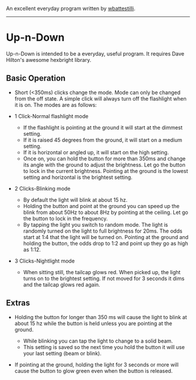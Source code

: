 
An excellent everyday program written by [wbattestilli](https://github.com/wbattestilli/hexbright).

------------------------------------------------

Up-n-Down
==========

Up-n-Down is intended to be a everyday, useful program.  It requires Dave Hilton's awesome hexbright library.

Basic Operation
----------------
* Short (<350ms) clicks change the mode.  Mode can only be changed from the off state. A simple click will always turn off the flashlight when it is on. The modes are as follows:

*   1 Click-Normal flashlight mode
    *   If the flashlight is pointing at the ground it will start at the dimmest setting.
    *   If it is raised 45 degrees from the ground, it will start on a medium setting.
    *   If it is horizontal or angled up, it will start on the high setting. 
    *   Once on, you can hold the button for more than 350ms and change its angle with the ground to adjust the brightness.  Let go the button to lock in the current brightness. Pointing at the ground is the lowest setting and horizontal is the brightest setting.

*   2 Clicks-Blinking mode
    *   By default the light will blink at about 15 hz.
    *   Holding the button and point at the ground you can speed up the blink from about 50Hz to about 8Hz by pointing at the ceiling. Let go the button to lock in the frequency. 
    *   By tapping the light you switch to random mode.  The light is randomly turned on the light to full brightness for 20ms.  The odds start at 1:4 that the light will be turned on.  Pointing at the ground and holding the button, the odds drop to 1:2 and point up they go as high as 1:12.

*   3 Clicks-Nightlight mode
    *   When sitting still, the tailcap glows red.  When picked up, the light turns on to the brightest setting.  If not moved for 3 seconds it dims and the tailcap glows red again.

Extras
----------------
*   Holding the button for longer than 350 ms will cause the light to blink at about 15 hz while the button is held unless you are pointing at the ground.
    *    While blinking you can tap the light to change to a solid beam.
    *    This setting is saved so the next time you hold the button it will use your last setting (beam or blink).

*    If pointing at the ground, holding the light for 3 seconds or more will cause the button to glow green even when the button is released. 
